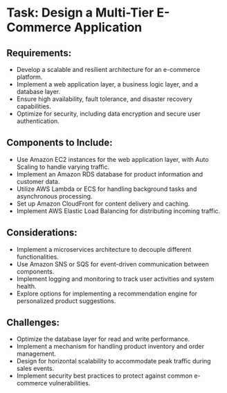# Task: Design a Multi-Tier E-Commerce Application

## Requirements:

- Develop a scalable and resilient architecture for an e-commerce platform.
- Implement a web application layer, a business logic layer, and a database layer.
- Ensure high availability, fault tolerance, and disaster recovery capabilities.
- Optimize for security, including data encryption and secure user authentication.

## Components to Include:

- Use Amazon EC2 instances for the web application layer, with Auto Scaling to handle varying traffic.
- Implement an Amazon RDS database for product information and customer data.
- Utilize AWS Lambda or ECS for handling background tasks and asynchronous processing.
- Set up Amazon CloudFront for content delivery and caching.
- Implement AWS Elastic Load Balancing for distributing incoming traffic.

## Considerations:

- Implement a microservices architecture to decouple different functionalities.
- Use Amazon SNS or SQS for event-driven communication between components.
- Implement logging and monitoring to track user activities and system health.
- Explore options for implementing a recommendation engine for personalized product suggestions.

## Challenges:

- Optimize the database layer for read and write performance.
- Implement a mechanism for handling product inventory and order management.
- Design for horizontal scalability to accommodate peak traffic during sales events.
- Implement security best practices to protect against common e-commerce vulnerabilities.